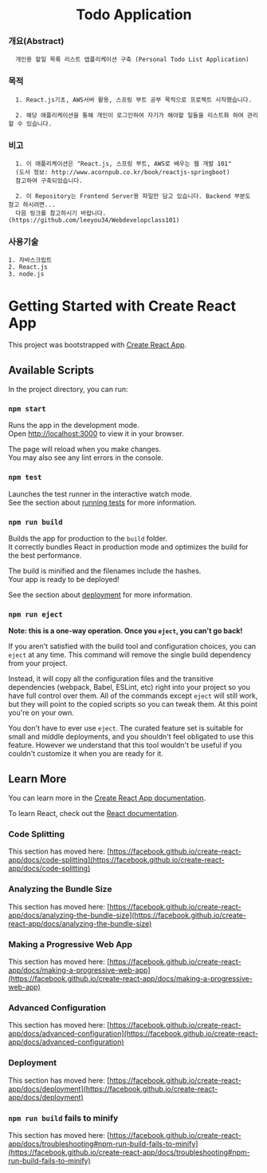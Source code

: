<p align="center"> 
<h1 align="center">Todo Application</h1>
</p>


### 개요(Abstract)
```
  개인용 할일 목록 리스트 앱플리케이션 구축 (Personal Todo List Application)
```

### 목적
```
  1. React.js기초, AWS서버 활용, 스프링 부트 공부 목적으로 프로젝트 시작했습니다.
  
  2. 해당 애플리케이션을 통해 개인이 로그인하여 자기가 해야할 일들을 리스트화 하여 관리 할 수 있습니다.
```

### 비고
```
  1. 이 애플리케이션은 "React.js, 스프링 부트, AWS로 배우는 웹 개발 101"
  (도서 정보: http://www.acornpub.co.kr/book/reactjs-springboot)
  참고하여 구축되었습니다.

  2. 이 Repository는 Frontend Server용 파일만 담고 있습니다. Backend 부분도 참고 하시려면...
  다음 링크를 참고하시기 바랍니다. (https://github.com/leeyou34/Webdevelopclass101)
```

### 사용기술
```
1. 자바스크립트
2. React.js
3. node.js
```


















# Getting Started with Create React App

This project was bootstrapped with [Create React App](https://github.com/facebook/create-react-app).

## Available Scripts

In the project directory, you can run:

### `npm start`

Runs the app in the development mode.\
Open [http://localhost:3000](http://localhost:3000) to view it in your browser.

The page will reload when you make changes.\
You may also see any lint errors in the console.

### `npm test`

Launches the test runner in the interactive watch mode.\
See the section about [running tests](https://facebook.github.io/create-react-app/docs/running-tests) for more information.

### `npm run build`

Builds the app for production to the `build` folder.\
It correctly bundles React in production mode and optimizes the build for the best performance.

The build is minified and the filenames include the hashes.\
Your app is ready to be deployed!

See the section about [deployment](https://facebook.github.io/create-react-app/docs/deployment) for more information.

### `npm run eject`

**Note: this is a one-way operation. Once you `eject`, you can't go back!**

If you aren't satisfied with the build tool and configuration choices, you can `eject` at any time. This command will remove the single build dependency from your project.

Instead, it will copy all the configuration files and the transitive dependencies (webpack, Babel, ESLint, etc) right into your project so you have full control over them. All of the commands except `eject` will still work, but they will point to the copied scripts so you can tweak them. At this point you're on your own.

You don't have to ever use `eject`. The curated feature set is suitable for small and middle deployments, and you shouldn't feel obligated to use this feature. However we understand that this tool wouldn't be useful if you couldn't customize it when you are ready for it.

## Learn More

You can learn more in the [Create React App documentation](https://facebook.github.io/create-react-app/docs/getting-started).

To learn React, check out the [React documentation](https://reactjs.org/).

### Code Splitting

This section has moved here: [https://facebook.github.io/create-react-app/docs/code-splitting](https://facebook.github.io/create-react-app/docs/code-splitting)

### Analyzing the Bundle Size

This section has moved here: [https://facebook.github.io/create-react-app/docs/analyzing-the-bundle-size](https://facebook.github.io/create-react-app/docs/analyzing-the-bundle-size)

### Making a Progressive Web App

This section has moved here: [https://facebook.github.io/create-react-app/docs/making-a-progressive-web-app](https://facebook.github.io/create-react-app/docs/making-a-progressive-web-app)

### Advanced Configuration

This section has moved here: [https://facebook.github.io/create-react-app/docs/advanced-configuration](https://facebook.github.io/create-react-app/docs/advanced-configuration)

### Deployment

This section has moved here: [https://facebook.github.io/create-react-app/docs/deployment](https://facebook.github.io/create-react-app/docs/deployment)

### `npm run build` fails to minify

This section has moved here: [https://facebook.github.io/create-react-app/docs/troubleshooting#npm-run-build-fails-to-minify](https://facebook.github.io/create-react-app/docs/troubleshooting#npm-run-build-fails-to-minify)
